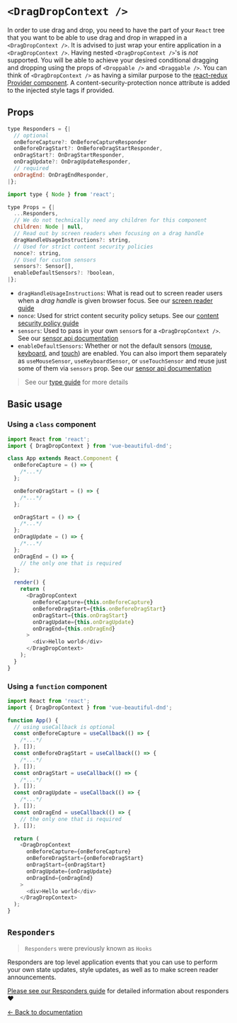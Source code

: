 # `<DragDropContext />`

In order to use drag and drop, you need to have the part of your `React` tree that you want to be able to use drag and drop in wrapped in a `<DragDropContext />`. It is advised to just wrap your entire application in a `<DragDropContext />`. Having nested `<DragDropContext />`'s is _not_ supported. You will be able to achieve your desired conditional dragging and dropping using the props of `<Droppable />` and `<Draggable />`. You can think of `<DragDropContext />` as having a similar purpose to the [react-redux Provider component](https://react-redux.js.org/api/provider). A content-security-protection nonce attribute is added to the injected style tags if provided.

## Props

```js
type Responders = {|
  // optional
  onBeforeCapture?: OnBeforeCaptureResponder
  onBeforeDragStart?: OnBeforeDragStartResponder,
  onDragStart?: OnDragStartResponder,
  onDragUpdate?: OnDragUpdateResponder,
  // required
  onDragEnd: OnDragEndResponder,
|};

import type { Node } from 'react';

type Props = {|
  ...Responders,
  // We do not technically need any children for this component
  children: Node | null,
  // Read out by screen readers when focusing on a drag handle
  dragHandleUsageInstructions?: string,
  // Used for strict content security policies
  nonce?: string,
  // Used for custom sensors
  sensors?: Sensor[],
  enableDefaultSensors?: ?boolean,
|};
```

- `dragHandleUsageInstructions`: What is read out to screen reader users when a _drag handle_ is given browser focus. See our [screen reader guide](/docs/guides/screen-reader.md)
- `nonce`: Used for strict content security policy setups. See our [content security policy guide](/docs/guides/content-security-policy.md)
- `sensors`: Used to pass in your own `sensor`s for a `<DragDropContext />`. See our [sensor api documentation](/docs/sensors/sensor-api.md)
- `enableDefaultSensors`: Whether or not the default sensors ([mouse](/docs/sensors/mouse.md), [keyboard](/docs/sensors/keyboard.md), and [touch](/docs/sensors/touch.md)) are enabled. You can also import them separately as `useMouseSensor`, `useKeyboardSensor`, or `useTouchSensor` and reuse just some of them via `sensors` prop. See our [sensor api documentation](/docs/sensors/sensor-api.md)

> See our [type guide](/docs/guides/types.md) for more details

## Basic usage

### Using a `class` component

```js
import React from 'react';
import { DragDropContext } from 'vue-beautiful-dnd';

class App extends React.Component {
  onBeforeCapture = () => {
    /*...*/
  };

  onBeforeDragStart = () => {
    /*...*/
  };

  onDragStart = () => {
    /*...*/
  };
  onDragUpdate = () => {
    /*...*/
  };
  onDragEnd = () => {
    // the only one that is required
  };

  render() {
    return (
      <DragDropContext
        onBeforeCapture={this.onBeforeCapture}
        onBeforeDragStart={this.onBeforeDragStart}
        onDragStart={this.onDragStart}
        onDragUpdate={this.onDragUpdate}
        onDragEnd={this.onDragEnd}
      >
        <div>Hello world</div>
      </DragDropContext>
    );
  }
}
```

### Using a `function` component

```js
import React from 'react';
import { DragDropContext } from 'vue-beautiful-dnd';

function App() {
  // using useCallback is optional
  const onBeforeCapture = useCallback(() => {
    /*...*/
  }, []);
  const onBeforeDragStart = useCallback(() => {
    /*...*/
  }, []);
  const onDragStart = useCallback(() => {
    /*...*/
  }, []);
  const onDragUpdate = useCallback(() => {
    /*...*/
  }, []);
  const onDragEnd = useCallback(() => {
    // the only one that is required
  }, []);

  return (
    <DragDropContext
      onBeforeCapture={onBeforeCapture}
      onBeforeDragStart={onBeforeDragStart}
      onDragStart={onDragStart}
      onDragUpdate={onDragUpdate}
      onDragEnd={onDragEnd}
    >
      <div>Hello world</div>
    </DragDropContext>
  );
}
```

## `Responders`

> `Responders` were previously known as `Hooks`

Responders are top level application events that you can use to perform your own state updates, style updates, as well as to make screen reader announcements.

[Please see our Responders guide](/docs/guides/responders.md) for detailed information about responders ❤️

[← Back to documentation](/README.md#documentation-)
